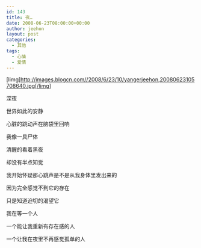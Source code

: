 ```yaml
---
id: 143
title: 夜…
date: 2008-06-23T08:00:00+00:00
author: jeehon
layout: post
categories:
  - 其他
tags:
  - 心情
  - 爱情
---
```

[limg]http://images.blogcn.com//2008/6/23/10/yangerjeehon,20080623105708640.jpg[/limg]
  
深夜
  
世界如此的安静
  
心脏的跳动声在脑袋里回响
  
我像一具尸体
  
清醒的看着黑夜
  
却没有半点知觉
  
我开始怀疑那心跳声是不是从我身体里发出来的
  
因为完全感觉不到它的存在
  
只是知道迫切的渴望它
  
我在等一个人
  
一个能让我重新有存在感的人
  
一个让我在夜里不再感觉孤单的人